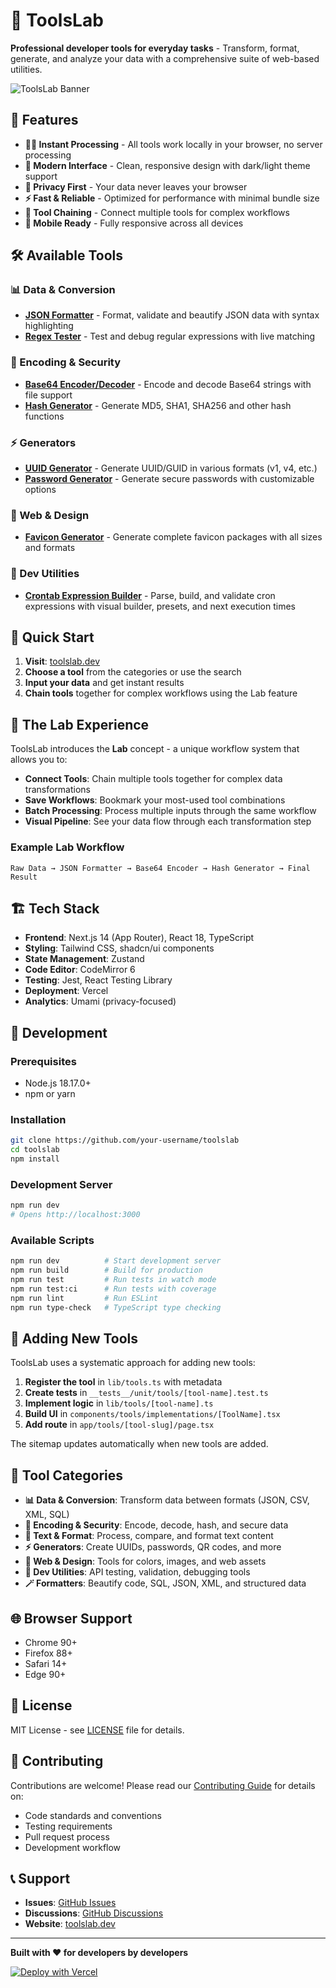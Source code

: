 # 🧰 ToolsLab

**Professional developer tools for everyday tasks** - Transform, format, generate, and analyze your data with a comprehensive suite of web-based utilities.

![ToolsLab Banner](https://img.shields.io/badge/ToolsLab-Developer%20Tools-blue?style=for-the-badge)

## 🌟 Features

- **🏃‍♂️ Instant Processing** - All tools work locally in your browser, no server processing
- **🎨 Modern Interface** - Clean, responsive design with dark/light theme support
- **🔐 Privacy First** - Your data never leaves your browser
- **⚡ Fast & Reliable** - Optimized for performance with minimal bundle size
- **🔗 Tool Chaining** - Connect multiple tools for complex workflows
- **📱 Mobile Ready** - Fully responsive across all devices

## 🛠️ Available Tools

### 📊 Data & Conversion

- **[JSON Formatter](https://toolslab.dev/tools/json-formatter)** - Format, validate and beautify JSON data with syntax highlighting
- **[Regex Tester](https://toolslab.dev/tools/regex-tester)** - Test and debug regular expressions with live matching

### 🔐 Encoding & Security

- **[Base64 Encoder/Decoder](https://toolslab.dev/tools/base64-encode)** - Encode and decode Base64 strings with file support
- **[Hash Generator](https://toolslab.dev/tools/hash-generator)** - Generate MD5, SHA1, SHA256 and other hash functions

### ⚡ Generators

- **[UUID Generator](https://toolslab.dev/tools/uuid-generator)** - Generate UUID/GUID in various formats (v1, v4, etc.)
- **[Password Generator](https://toolslab.dev/tools/password-generator)** - Generate secure passwords with customizable options

### 🎨 Web & Design

- **[Favicon Generator](https://toolslab.dev/tools/favicon-generator)** - Generate complete favicon packages with all sizes and formats

### 🔧 Dev Utilities

- **[Crontab Expression Builder](https://toolslab.dev/tools/crontab-builder)** - Parse, build, and validate cron expressions with visual builder, presets, and next execution times

## 🚀 Quick Start

1. **Visit**: [toolslab.dev](https://toolslab.dev)
2. **Choose a tool** from the categories or use the search
3. **Input your data** and get instant results
4. **Chain tools** together for complex workflows using the Lab feature

## 🧪 The Lab Experience

ToolsLab introduces the **Lab** concept - a unique workflow system that allows you to:

- **Connect Tools**: Chain multiple tools together for complex data transformations
- **Save Workflows**: Bookmark your most-used tool combinations
- **Batch Processing**: Process multiple inputs through the same workflow
- **Visual Pipeline**: See your data flow through each transformation step

### Example Lab Workflow

```
Raw Data → JSON Formatter → Base64 Encoder → Hash Generator → Final Result
```

## 🏗️ Tech Stack

- **Frontend**: Next.js 14 (App Router), React 18, TypeScript
- **Styling**: Tailwind CSS, shadcn/ui components
- **State Management**: Zustand
- **Code Editor**: CodeMirror 6
- **Testing**: Jest, React Testing Library
- **Deployment**: Vercel
- **Analytics**: Umami (privacy-focused)

## 🔧 Development

### Prerequisites

- Node.js 18.17.0+
- npm or yarn

### Installation

```bash
git clone https://github.com/your-username/toolslab
cd toolslab
npm install
```

### Development Server

```bash
npm run dev
# Opens http://localhost:3000
```

### Available Scripts

```bash
npm run dev          # Start development server
npm run build        # Build for production
npm run test         # Run tests in watch mode
npm run test:ci      # Run tests with coverage
npm run lint         # Run ESLint
npm run type-check   # TypeScript type checking
```

## 📝 Adding New Tools

ToolsLab uses a systematic approach for adding new tools:

1. **Register the tool** in `lib/tools.ts` with metadata
2. **Create tests** in `__tests__/unit/tools/[tool-name].test.ts`
3. **Implement logic** in `lib/tools/[tool-name].ts`
4. **Build UI** in `components/tools/implementations/[ToolName].tsx`
5. **Add route** in `app/tools/[tool-slug]/page.tsx`

The sitemap updates automatically when new tools are added.

## 🎯 Tool Categories

- **📊 Data & Conversion**: Transform data between formats (JSON, CSV, XML, SQL)
- **🔐 Encoding & Security**: Encode, decode, hash, and secure data
- **📝 Text & Format**: Process, compare, and format text content
- **⚡ Generators**: Create UUIDs, passwords, QR codes, and more
- **🎨 Web & Design**: Tools for colors, images, and web assets
- **🔧 Dev Utilities**: API testing, validation, debugging tools
- **🪄 Formatters**: Beautify code, SQL, JSON, XML, and structured data

## 🌐 Browser Support

- Chrome 90+
- Firefox 88+
- Safari 14+
- Edge 90+

## 📄 License

MIT License - see [LICENSE](LICENSE) file for details.

## 🤝 Contributing

Contributions are welcome! Please read our [Contributing Guide](CONTRIBUTING.md) for details on:

- Code standards and conventions
- Testing requirements
- Pull request process
- Development workflow

## 📞 Support

- **Issues**: [GitHub Issues](https://github.com/hellotoolslab/toolslab/issues)
- **Discussions**: [GitHub Discussions](https://github.com/hellotoolslab/toolslab/discussions)
- **Website**: [toolslab.dev](https://toolslab.dev)

---

**Built with ❤️ for developers by developers**

[![Deploy with Vercel](https://vercel.com/button)](https://vercel.com/import/project?template=https://github.com/hellotoolslab/toolslab)
